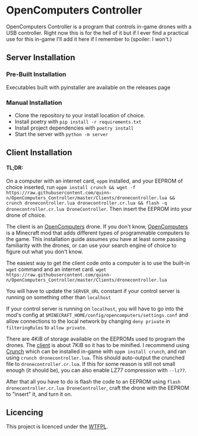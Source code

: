 # OpenComputers Controller

OpenComputers Controller is a program that controls in-game drones with a USB controller. Right now this is for the hell of it but if I ever find a practical use for this in-game I'll add it here if I remember to (spoiler: I won't.)

## Server Installation

### Pre-Built Installation

Executables built with pyinstaller are available on the releases page

### Manual Installation

  - Clone the repository to your install location of choice.
  - Install poetry with `pip install -r requirements.txt`
  - Install project dependencies with `poetry install`
  - Start the server with `python -m server`

## Client Installation

#### TL;DR: 
  On a computer with an internet card, `oppm` installed, and your EEPROM of choice inserted, run
  `oppm install crunch && wget -f https://raw.githubusercontent.com/quinn-n/OpenComputers_Controller/master/Clients/dronecontroller.lua && crunch dronecontroller.lua dronecontroller.cr.lua && flash -q dronecontroller.cr.lua DroneController`. Then insert the EEPROM into your drone of choice.

The client is an [OpenComputers] drone. If you don't know, [OpenComputers] is a Minecraft mod that adds different types of programmable computers to the game. This installation guide assumes you have at least some passing familiarity with the drones, or can use your search engine of choice to figure out what you don't know.

The easiest way to get the client code onto a computer is to use the built-in `wget` command and an internet card. `wget https://raw.githubusercontent.com/quinn-n/OpenComputers_Controller/master/Clients/dronecontroller.lua`

You will have to update the `SERVER_URL` constant if your control server is running on something other than `localhost`

If your control server is running on `localhost`, you will have to go into the mod's config at `$MINECRAFT_HOME/config/opencomputers/settings.conf` and allow connections to the local network by changing `deny private` in `filteringRules` to `allow private`.

There are 4KiB of storage available on the EEPROMs used to program the drones. The [client](./Clients/dronecontroller.lua) is about 7KiB so it has to be minified. I recommend using [Crunch] which can be installed in-game with `oppm install crunch`, and ran using `crunch dronecontroller.lua`. This should auto-output the crunched file to `dronecontroller.cr.lua`. If this for some reason is still not small enough (it should be), you can also enable LZ77 compression with `--lz77`.

After that all you have to do is flash the code to an EEPROM using `flash dronecontroller.cr.lua DroneController`, craft the drone with the EEPROM to "insert" it, and turn it on.

## Licencing

This project is licenced under the [WTFPL].

[OpenComputers]: https://www.curseforge.com/minecraft/mc-mods/opencomputers
[Crunch]: https://oc.cil.li/topic/511-crunch-break-the-4k-limit/
[WTFPL]: http://www.wtfpl.net/about/
